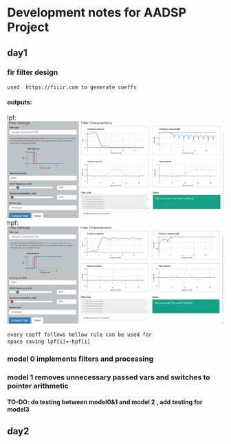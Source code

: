 # Development notes for AADSP Project

## day1

### fir filter design
    used  https://fiiir.com to generate coeffs

#### outputs:
lpf:
![lpf](/docs/fiiircomLPF.png)
hpf:
![hpf](/docs/fiiircomHPF.png)

    every coeff follows bellow rule can be used for  
    space saving lpf[i]=-hpf[i]


    

### model 0  implements filters and processing 

### model 1 removes unnecessary  passed vars and switches to pointer arithmetic

#### TO-DO: do testing between model0&1 and model 2 , add testing for model3


## day2


